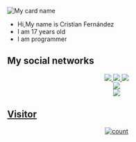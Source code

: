 ![My card name](https://cardivo.vercel.app/api?name=Cristian_Fernandez_505&description=Hi,%20Welcome%20To%20My%20Profile%20❤&image=https://i.ibb.co/JyMGhmp/2d23d8d1fa269b3ba8707f8cde7b27cf.jpg?v=4&s=10?v=4&backgroundColor=%23ecf0f1&instagram=Cristian_505_Fernández&github=Cristian_Fernandez_505&twitter=&pattern=leaf&colorPattern=%23eaeaea)

</p>

-  Hi,My name is Cristian Fernández
-  I am 17 years old 
-  I am programmer

## My social networks
<p align="center">
  <a href="https://www.instagram.com/invites/contact/?i=13o14zez9etx6&utm_content=ot7f7ox"><img src="https://img.shields.io/badge/Instagram-E4405F?style=for-the-badge&logo=instagram&logoColor=white"/> 
  <a href="https://wa.me/+51955088505"><img src="https://img.shields.io/badge/WhatsApp-25D366?style=for-the-badge&logo=whatsapp&logoColor=white" />
  <a href="https://t.me/+Ewti7Nnx2nE2YmYx"><img src="https://img.shields.io/badge/Telegram-%230088cc.svg?&style=for-the-badge&logo=telegram&logoColor=white" /> <br>
  <a href="https://www.youtube/channel/UCqfsqGdleLAxtJ71COubRRQ/featured"><img src="https://img.shields.io/badge/YouTube-Cristian-ff0000?style=for-the-badge&logo=youtube&logoColor=ff0000&link=https://www.youtube/channel/UCqfsqGdleLAxtJ71COubRRQ" /><br>
  <a name=Cristian-Fernández&label=VIEWS&style=flat-square&color=orange" />
  <a href="https://github.com/CristianFernandez505"><img src="https://img.shields.io/badge/-GitHub-black?style=flat-square&logo=github" /> 
</p>

## Visitor 

<p align="center">
<img align="center" alt="count" src="https://count.getloli.com/get/@:CristianFernandez505?theme=rule35">
</p>

</details>
